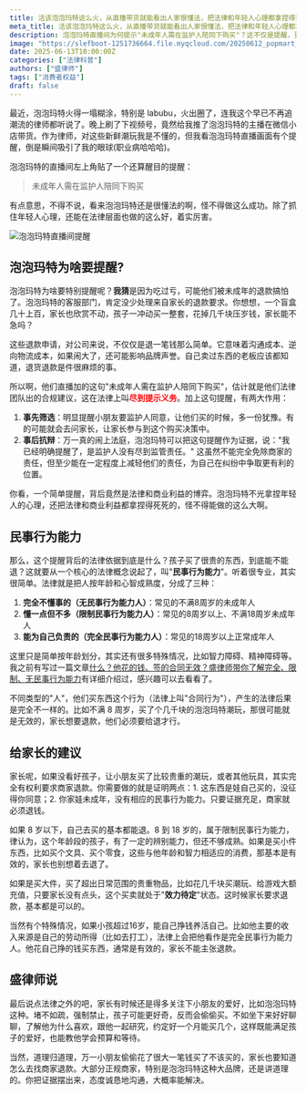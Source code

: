 ```yaml
---
title: 活该泡泡玛特这么火，从直播带货就能看出人家很懂法，把法律和年轻人心理都拿捏得死死的
meta_title: 活该泡泡玛特这么火，从直播带货就能看出人家很懂法，把法律和年轻人心理都拿捏得死死的
description: 泡泡玛特直播间为何提示"未成年人需在监护人陪同下购买"？这不仅是提醒，更是精明的法律风险规避。本文将由律师深入浅出地讲解"民事行为能力"这一核心法律概念，剖析未成年人进行高额消费（如购买昂贵潮玩、盲盒）后，家长是否有权要求退款。文章将详细阐述商家设置此类提醒的法律意义，以及家长在孩子冲动消费后如何有效维权。这不仅是一篇法律科普，更是帮助家长和孩子建立健康消费观的指南。
image: "https://slefboot-1251736664.file.myqcloud.com/20250612_popmart_laywer_cover.webp"
date: 2025-06-13T10:00:00Z
categories: ["法律科普"]
authors: ["盛律师"]
tags: ["消费者权益"]
draft: false
---
```


最近，泡泡玛特火得一塌糊涂，特别是 labubu，火出圈了，连我这个早已不再追潮流的律师都听说了。晚上刷了下视频号，竟然给我推了泡泡玛特的主播在微信小店带货。作为律师，对这些新鲜潮玩我是不懂的，但我看泡泡玛特直播画面有个提醒，倒是瞬间吸引了我的眼球(职业病哈哈哈)。

泡泡玛特的直播间左上角贴了一个还算醒目的提醒：

> 未成年人需在监护人陪同下购买

有点意思，不得不说，看来泡泡玛特还是很懂法的啊，怪不得做这么成功。除了抓住年轻人心理，还能在法律层面也做的这么好，着实厉害。

![泡泡玛特直播间提醒](https://slefboot-1251736664.file.myqcloud.com/20250612_popmart_laywer_hint.webp)

## 泡泡玛特为啥要提醒?

泡泡玛特为啥要特别提醒呢？**我猜**是因为吃过亏，可能他们被未成年的退款搞怕了。泡泡玛特的客服部门，肯定没少处理来自家长的退款要求。你想想，一个盲盒几十上百，家长也欣赏不动，孩子一冲动买一整套，花掉几千块压岁钱，家长能不急吗？

这些退款申请，对公司来说，不仅仅是退一笔钱那么简单。它意味着沟通成本、逆向物流成本，如果闹大了，还可能影响品牌声誉。自己卖过东西的老板应该都知道，退货退款是件很麻烦的事。

所以啊，他们直播加的这句"未成年人需在监护人陪同下购买"，估计就是他们法律团队出的合规建议，这在法律上叫<span style="color: red;">**尽到提示义务**</span>。加上这句提醒，有两大作用：

1. **事先筛选**：明显提醒小朋友要监护人同意，让他们买的时候，多一份犹豫。有的可能就会去问家长，让家长参与到这个购买决策中。
2. **事后抗辩**：万一真的闹上法庭，泡泡玛特可以把这句提醒作为证据，说："我已经明确提醒了，是监护人没有尽到监管责任。" 这虽然不能完全免除商家的责任，但至少能在一定程度上减轻他们的责任，为自己在纠纷中争取更有利的位置。

你看，一个简单提醒，背后竟然是法律和商业利益的博弈。泡泡玛特不光拿捏年轻人的心理，还把法律和商业利益都拿捏得死死的，怪不得能做的这么大啊。

## 民事行为能力

那么，这个提醒背后的法律依据到底是什么？孩子买了很贵的东西，到底能不能退？这就要从一个核心的法律概念说起了，叫"**民事行为能力**"。听着很专业，其实很简单。法律就是把人按年龄和心智成熟度，分成了三种：

1.  **完全不懂事的（无民事行为能力人）**：常见的不满8周岁的未成年人
2.  **懂一点但不多（限制民事行为能力人）**：常见的8周岁以上、不满18周岁未成年人
3.  **能为自己负责的（完全民事行为能力人）**：常见的18周岁以上正常成年人

这里只是简单按年龄划分，其实还有很多特殊情况，比如智力障碍、精神障碍等。我之前有写过一篇文章[什么？他花的钱、签的合同无效？盛律师带你了解完全、限制、无民事行为能力](https://shenglvshi.cn/civil_capacity)有详细介绍过，感兴趣可以去看看了。

不同类型的"人"，他们买东西这个行为（法律上叫"合同行为"），产生的法律后果是完全不一样的。比如不满 8 周岁，买了个几千块的泡泡玛特潮玩，那很可能就是无效的，家长想要退款，他们必须要给退才行。

## 给家长的建议

家长呢，如果没看好孩子，让小朋友买了比较贵重的潮玩，或者其他玩具，其实完全有权利要求商家退款。你需要做的就是证明两点：1. 这东西是娃自己买的，没征得你同意；2. 你家娃未成年，没有相应的民事行为能力。只要证据充足，商家就必须退钱。

如果 8 岁以下，自己去买的基本都能退。8 到 18 岁的，属于限制民事行为能力，律认为，这个年龄段的孩子，有了一定的辨别能力，但还不够成熟。如果是买小件东西，比如买个文具、买个零食，这些与他年龄和智力相适应的消费，那基本是有效的，家长也别想着去退了。

如果是买大件，买了超出日常范围的贵重物品，比如花几千块买潮玩、给游戏大额充值，只要家长没有点头，这个买卖就处于"**效力待定**"状态。这时候家长要求退款，基本都是可以的。

当然有个特殊情况，如果小孩超过16岁，能自己挣钱养活自己。比如他主要的收入来源是自己的劳动所得（比如去打工），法律上会把他看作是完全民事行为能力人。他花自己挣的钱买东西，通常是有效的，家长不能主张退款。

## 盛律师说

最后说点法律之外的吧，家长有时候还是得多关注下小朋友的爱好，比如泡泡玛特这种。堵不如疏，强制禁止，孩子可能更好奇，反而会偷偷买。不如坐下来好好聊聊，了解他为什么喜欢，跟他一起研究，约定好一个月能买几个，这样既能满足孩子的爱好，也能教他学会预算和等待。

当然，道理归道理，万一小朋友偷偷花了很大一笔钱买了不该买的，家长也要知道怎么去找商家退款。大部分正规商家，特别是泡泡玛特这种大品牌，还是讲道理的。你把证据摆出来，态度诚恳地沟通，大概率能解决。